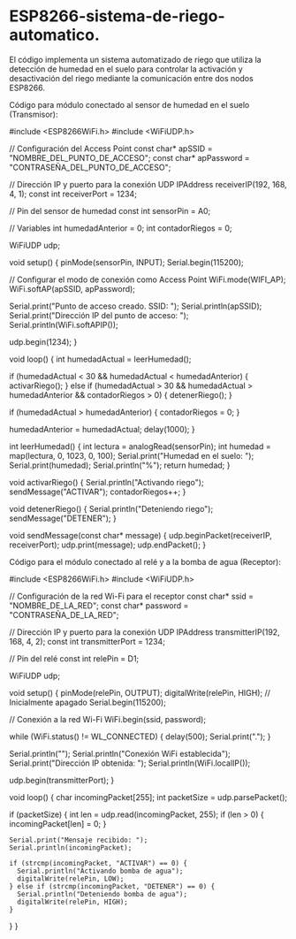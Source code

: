 # ESP8266-sistema-de-riego-automatico.
El código implementa un sistema automatizado de riego que utiliza la detección de humedad en el suelo para controlar la activación y desactivación del riego mediante la comunicación entre dos nodos ESP8266.

Código para módulo conectado al sensor de humedad en el suelo (Transmisor):

#include <ESP8266WiFi.h>
#include <WiFiUDP.h>

// Configuración del Access Point
const char* apSSID = "NOMBRE_DEL_PUNTO_DE_ACCESO";
const char* apPassword = "CONTRASEÑA_DEL_PUNTO_DE_ACCESO";

// Dirección IP y puerto para la conexión UDP
IPAddress receiverIP(192, 168, 4, 1);
const int receiverPort = 1234;

// Pin del sensor de humedad
const int sensorPin = A0;

// Variables
int humedadAnterior = 0;
int contadorRiegos = 0;

WiFiUDP udp;

void setup() {
  pinMode(sensorPin, INPUT);
  Serial.begin(115200);
  
  // Configurar el modo de conexión como Access Point
  WiFi.mode(WIFI_AP);
  WiFi.softAP(apSSID, apPassword);

  Serial.print("Punto de acceso creado. SSID: ");
  Serial.println(apSSID);
  Serial.print("Dirección IP del punto de acceso: ");
  Serial.println(WiFi.softAPIP());

  udp.begin(1234);
}

void loop() {
  int humedadActual = leerHumedad();
  
  if (humedadActual < 30 && humedadActual < humedadAnterior) {
    activarRiego();
  }
  else if (humedadActual > 30 && humedadActual > humedadAnterior && contadorRiegos > 0) {
    detenerRiego();
  }

  if (humedadActual > humedadAnterior) {
    contadorRiegos = 0;
  }

  humedadAnterior = humedadActual;
  delay(1000);
}

int leerHumedad() {
  int lectura = analogRead(sensorPin);
  int humedad = map(lectura, 0, 1023, 0, 100);
  Serial.print("Humedad en el suelo: ");
  Serial.print(humedad);
  Serial.println("%");
  return humedad;
}

void activarRiego() {
  Serial.println("Activando riego");
  sendMessage("ACTIVAR");
  contadorRiegos++;
}

void detenerRiego() {
  Serial.println("Deteniendo riego");
  sendMessage("DETENER");
}

void sendMessage(const char* message) {
  udp.beginPacket(receiverIP, receiverPort);
  udp.print(message);
  udp.endPacket();
}

Código para el módulo conectado al relé y a la bomba de agua (Receptor):

#include <ESP8266WiFi.h>
#include <WiFiUDP.h>

// Configuración de la red Wi-Fi para el receptor
const char* ssid = "NOMBRE_DE_LA_RED";
const char* password = "CONTRASEÑA_DE_LA_RED";

// Dirección IP y puerto para la conexión UDP
IPAddress transmitterIP(192, 168, 4, 2);
const int transmitterPort = 1234;

// Pin del relé
const int relePin = D1;

WiFiUDP udp;

void setup() {
  pinMode(relePin, OUTPUT);
  digitalWrite(relePin, HIGH);  // Inicialmente apagado
  Serial.begin(115200);

  // Conexión a la red Wi-Fi
  WiFi.begin(ssid, password);
  
  while (WiFi.status() != WL_CONNECTED) {
    delay(500);
    Serial.print(".");
  }

  Serial.println("");
  Serial.println("Conexión WiFi establecida");
  Serial.print("Dirección IP obtenida: ");
  Serial.println(WiFi.localIP());

  udp.begin(transmitterPort);
}

void loop() {
  char incomingPacket[255];
  int packetSize = udp.parsePacket();

  if (packetSize) {
    int len = udp.read(incomingPacket, 255);
    if (len > 0) {
      incomingPacket[len] = 0;
    }

    Serial.print("Mensaje recibido: ");
    Serial.println(incomingPacket);

    if (strcmp(incomingPacket, "ACTIVAR") == 0) {
      Serial.println("Activando bomba de agua");
      digitalWrite(relePin, LOW);
    } else if (strcmp(incomingPacket, "DETENER") == 0) {
      Serial.println("Deteniendo bomba de agua");
      digitalWrite(relePin, HIGH);
    }
  }
}
